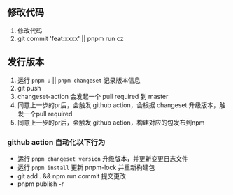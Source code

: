 
## 修改代码
1. 修改代码
2. git commit 'feat:xxxx' || pnpm run cz

## 发行版本
1. 运行 `pnpm u` || `pnpm changeset` 记录版本信息
2. git push
3. changeset-action 会发起一个 pull required 到 master
4. 同意上一步的pr后，会触发 github action，会根据 changeset 升级版本，触发一个pull required
5. 同意上一步的pr后，会触发 github action，构建对应的包发布到npm

### github action 自动化以下行为
- 运行 `pnpm changeset version` 升级版本，并更新变更日志文件
- 运行 `pnpm install` 更新 pnpm-lock 并重新构建包
- git add . && npm run commit 提交更改
- pnpm publish -r
